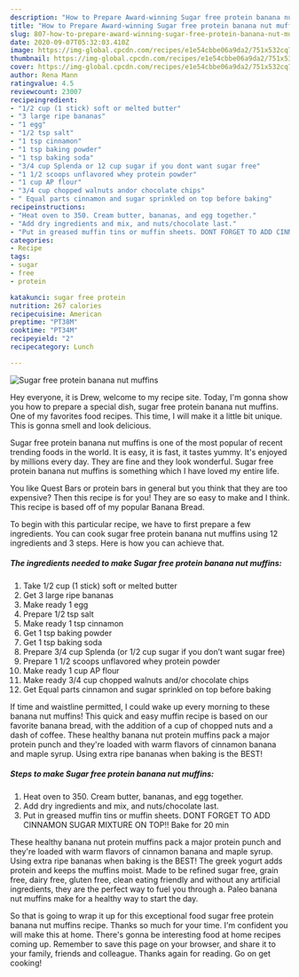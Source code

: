 ```yaml
---
description: "How to Prepare Award-winning Sugar free protein banana nut muffins"
title: "How to Prepare Award-winning Sugar free protein banana nut muffins"
slug: 807-how-to-prepare-award-winning-sugar-free-protein-banana-nut-muffins
date: 2020-09-07T05:32:03.410Z
image: https://img-global.cpcdn.com/recipes/e1e54cbbe06a9da2/751x532cq70/sugar-free-protein-banana-nut-muffins-recipe-main-photo.jpg
thumbnail: https://img-global.cpcdn.com/recipes/e1e54cbbe06a9da2/751x532cq70/sugar-free-protein-banana-nut-muffins-recipe-main-photo.jpg
cover: https://img-global.cpcdn.com/recipes/e1e54cbbe06a9da2/751x532cq70/sugar-free-protein-banana-nut-muffins-recipe-main-photo.jpg
author: Rena Mann
ratingvalue: 4.5
reviewcount: 23007
recipeingredient:
- "1/2 cup (1 stick) soft or melted butter"
- "3 large ripe bananas"
- "1 egg"
- "1/2 tsp salt"
- "1 tsp cinnamon"
- "1 tsp baking powder"
- "1 tsp baking soda"
- "3/4 cup Splenda or 12 cup sugar if you dont want sugar free"
- "1 1/2 scoops unflavored whey protein powder"
- "1 cup AP flour"
- "3/4 cup chopped walnuts andor chocolate chips"
- " Equal parts cinnamon and sugar sprinkled on top before baking"
recipeinstructions:
- "Heat oven to 350. Cream butter, bananas, and egg together."
- "Add dry ingredients and mix, and nuts/chocolate last."
- "Put in greased muffin tins or muffin sheets. DONT FORGET TO ADD CINNAMON SUGAR MIXTURE ON TOP!! Bake for 20 min"
categories:
- Recipe
tags:
- sugar
- free
- protein

katakunci: sugar free protein 
nutrition: 267 calories
recipecuisine: American
preptime: "PT38M"
cooktime: "PT34M"
recipeyield: "2"
recipecategory: Lunch

---
```



![Sugar free protein banana nut muffins](https://img-global.cpcdn.com/recipes/e1e54cbbe06a9da2/751x532cq70/sugar-free-protein-banana-nut-muffins-recipe-main-photo.jpg)

Hey everyone, it is Drew, welcome to my recipe site. Today, I'm gonna show you how to prepare a special dish, sugar free protein banana nut muffins. One of my favorites food recipes. This time, I will make it a little bit unique. This is gonna smell and look delicious.

Sugar free protein banana nut muffins is one of the most popular of recent trending foods in the world. It is easy, it is fast, it tastes yummy. It's enjoyed by millions every day. They are fine and they look wonderful. Sugar free protein banana nut muffins is something which I have loved my entire life.

You like Quest Bars or protein bars in general but you think that they are too expensive? Then this recipe is for you! They are so easy to make and I think. This recipe is based off of my popular Banana Bread.


To begin with this particular recipe, we have to first prepare a few ingredients. You can cook sugar free protein banana nut muffins using 12 ingredients and 3 steps. Here is how you can achieve that.

<!--inarticleads1-->

##### The ingredients needed to make Sugar free protein banana nut muffins:

1. Take 1/2 cup (1 stick) soft or melted butter
1. Get 3 large ripe bananas
1. Make ready 1 egg
1. Prepare 1/2 tsp salt
1. Make ready 1 tsp cinnamon
1. Get 1 tsp baking powder
1. Get 1 tsp baking soda
1. Prepare 3/4 cup Splenda (or 1/2 cup sugar if you don’t want sugar free)
1. Prepare 1 1/2 scoops unflavored whey protein powder
1. Make ready 1 cup AP flour
1. Make ready 3/4 cup chopped walnuts and/or chocolate chips
1. Get  Equal parts cinnamon and sugar sprinkled on top before baking


If time and waistline permitted, I could wake up every morning to these banana nut muffins! This quick and easy muffin recipe is based on our favorite banana bread, with the addition of a cup of chopped nuts and a dash of coffee. These healthy banana nut protein muffins pack a major protein punch and they&#39;re loaded with warm flavors of cinnamon banana and maple syrup. Using extra ripe bananas when baking is the BEST! 

<!--inarticleads2-->

##### Steps to make Sugar free protein banana nut muffins:

1. Heat oven to 350. Cream butter, bananas, and egg together.
1. Add dry ingredients and mix, and nuts/chocolate last.
1. Put in greased muffin tins or muffin sheets. DONT FORGET TO ADD CINNAMON SUGAR MIXTURE ON TOP!! Bake for 20 min


These healthy banana nut protein muffins pack a major protein punch and they&#39;re loaded with warm flavors of cinnamon banana and maple syrup. Using extra ripe bananas when baking is the BEST! The greek yogurt adds protein and keeps the muffins moist. Made to be refined sugar free, grain free, dairy free, gluten free, clean eating friendly and without any artificial ingredients, they are the perfect way to fuel you through a. Paleo banana nut muffins make for a healthy way to start the day. 

So that is going to wrap it up for this exceptional food sugar free protein banana nut muffins recipe. Thanks so much for your time. I'm confident you will make this at home. There's gonna be interesting food at home recipes coming up. Remember to save this page on your browser, and share it to your family, friends and colleague. Thanks again for reading. Go on get cooking!
